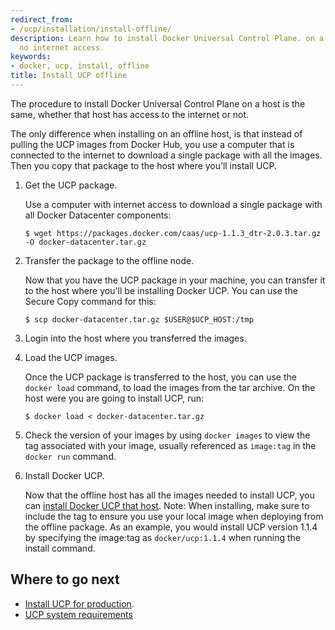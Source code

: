 ```yaml
---
redirect_from:
- /ucp/installation/install-offline/
description: Learn how to install Docker Universal Control Plane. on a machine with
  no internet access.
keywords:
- docker, ucp, install, offline
title: Install UCP offline
---
```


The procedure to install Docker Universal Control Plane on a host is the same,
whether that host has access to the internet or not.

The only difference when installing on an offline host,
is that instead of pulling the UCP images from Docker Hub, you use a
computer that is connected to the internet to download a single package with
all the images. Then you copy that package to the host where you’ll install UCP.


1.  Get the UCP package.

    Use a computer with internet access to download a single package with all
    Docker Datacenter components:

    ```none
    $ wget https://packages.docker.com/caas/ucp-1.1.3_dtr-2.0.3.tar.gz -O docker-datacenter.tar.gz
    ```

2.  Transfer the package to the offline node.

    Now that you have the UCP package in your machine, you can transfer it to the
    host where you'll be installing Docker UCP. You can use the Secure Copy command
    for this:

    ```none
    $ scp docker-datacenter.tar.gz $USER@$UCP_HOST:/tmp
    ```

3.  Login into the host where you transferred the images.

4.  Load the UCP images.

    Once the UCP package is transferred to the host, you can use the
    `docker load` command, to load the images from the tar archive. On the host
    were you are going to install UCP, run:

    ```none
    $ docker load < docker-datacenter.tar.gz
    ```
5.  Check the version of your images by using `docker images` to view the tag associated with your image, usually referenced as `image:tag` in the `docker run` command.

6.  Install Docker UCP.

    Now that the offline host has all the images needed to install UCP,
    you can [install Docker UCP that host](install-production.md). 
    Note: When installing, make sure to include the tag to ensure you use your local image when deploying from the offline package. As an example, you would install UCP version 1.1.4 by specifying the image:tag as `docker/ucp:1.1.4` when running the install command.


## Where to go next

* [Install UCP for production](install-production.md).
* [UCP system requirements](system-requirements.md)
